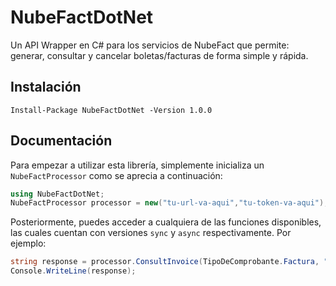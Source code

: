 # NubeFactDotNet
Un API Wrapper en C# para los servicios de NubeFact que permite: generar, consultar y cancelar boletas/facturas de forma simple y rápida.

## Instalación
    Install-Package NubeFactDotNet -Version 1.0.0

## Documentación
Para empezar a utilizar esta librería, simplemente inicializa un `NubeFactProcessor` como se aprecia a continuación:<br>
```cs
using NubeFactDotNet;
NubeFactProcessor processor = new("tu-url-va-aqui","tu-token-va-aqui");
```
Posteriormente, puedes acceder a cualquiera de las funciones disponibles, las cuales cuentan con versiones `sync` y `async` respectivamente. Por ejemplo:<br>
```cs
string response = processor.ConsultInvoice(TipoDeComprobante.Factura, "FFF1", 1);
Console.WriteLine(response);
```